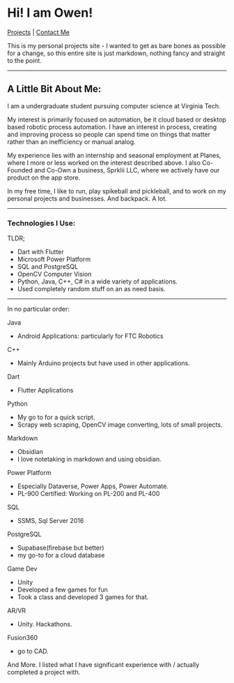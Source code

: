 # Hi! I am Owen!

[Projects](./Projects.md) | [Contact Me](./ContactMe.md)

This is my personal projects site - I wanted to get as bare bones as possible for a change, so this entire site is just markdown, nothing fancy and straight to the point.

---

## A Little Bit About Me:

I am a undergraduate student pursuing computer science at Virginia Tech.  
  
My interest is primarily focused on automation, be it cloud based or desktop based robotic process automation. I have an interest in process, creating and improving process so people can spend time on things that matter rather than an inefficiency or manual analog.  
  
My experience lies with an internship and seasonal employment at Planes, where I more or less worked on the interest described above. I also Co-Founded and Co-Own a business, Sprklii LLC, where we actively have our product on the app store.  
  
In my free time, I like to run, play spikeball and pickleball, and to work on my personal projects and businesses. And backpack. A lot.


---

### Technologies I Use:

TLDR;

- Dart with Flutter
- Microsoft Power Platform
- SQL and PostgreSQL
- OpenCV Computer Vision
- Python, Java, C++, C# in a wide variety of applications. 
- Used completely random stuff on an as need basis.

---

In no particular order:

Java 
- Android Applications: particularly for FTC Robotics

C++ 
- Mainly Arduino projects but have used in other applications.

Dart 
- Flutter Applications

Python
- My go to for a quick script. 
- Scrapy web scraping, OpenCV image converting, lots of small projects. 

Markdown
- Obsidian
- I love notetaking in markdown and using obsidian.

Power Platform 
- Especially Dataverse, Power Apps, Power Automate. 
- PL-900 Certified: Working on PL-200 and PL-400

SQL
- SSMS, Sql Server 2016

PostgreSQL
- Supabase(firebase but better)
- my go-to for a cloud database

Game Dev
- Unity
- Developed a few games for fun
- Took a class and developed 3 games for that.

AR/VR
- Unity. Hackathons.

Fusion360
- go to CAD.

And More. I listed what I have significant experience with / actually completed a project with. 








 
